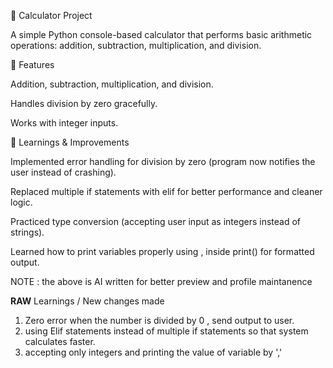 🧮 Calculator Project

A simple Python console-based calculator that performs basic arithmetic operations: addition, subtraction, multiplication, and division.

🚀 Features

Addition, subtraction, multiplication, and division.

Handles division by zero gracefully.

Works with integer inputs.

📝 Learnings & Improvements

Implemented error handling for division by zero (program now notifies the user instead of crashing).

Replaced multiple if statements with elif for better performance and cleaner logic.

Practiced type conversion (accepting user input as integers instead of strings).

Learned how to print variables properly using , inside print() for formatted output.



NOTE : the above is AI written for better preview and profile maintanence 


**RAW**
Learnings / New changes made 
1) Zero error when the number is divided by 0 , send output to user. 
2) using Elif statements instead of multiple if statements so that system calculates faster.
3) accepting only integers and  printing the value of variable by ','
